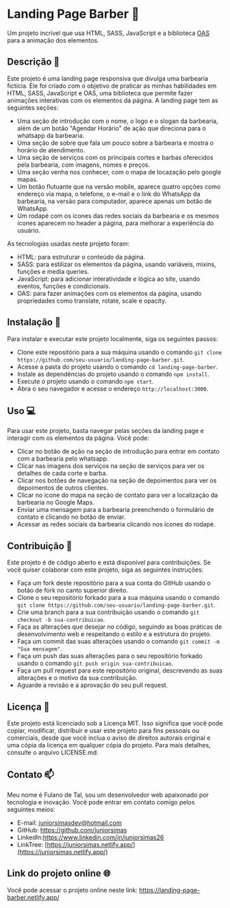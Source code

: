 # Landing Page Barber 💈

Um projeto incrível que usa HTML, SASS, JavaScript e a biblioteca <a href="https://michalsnik.github.io/aos/" target="_blank">OAS</a> para a animação dos elementos.


## Descrição 📝

Este projeto é uma landing page responsiva que divulga uma barbearia fictícia. Ele foi criado com o objetivo de praticar as minhas habilidades em HTML, SASS, JavaScript e OAS, uma biblioteca que permite fazer animações interativas com os elementos da página. A landing page tem as seguintes seções:

- Uma seção de introdução com o nome, o logo e o slogan da barbearia, além de um botão "Agendar Horário" de ação que direciona para o whatsapp da barbearia.
- Uma seção de sobre que fala um pouco sobre a barbearia e mostra o horário de atendimento.
- Uma seção de serviços com os principais cortes e barbas oferecidos pela barbearia, com imagens, nomes e preços.
- Uma seção venha nos conhecer, com o mapa de locazação pelo google mapas.
- Um botão flutuante que na versão mobile, aparece quatro opções como endereço via mapa, o telefone, o e-mail e o link do WhatsApp da barbearia, na versão para computador, aparece apenas um botão de WhatsApp.
- Um rodapé com os ícones das redes sociais da barbearia e os mesmos ícones aparecem no header a página, para melhorar a experiência do usuário.

As tecnologias usadas neste projeto foram:

- HTML: para estruturar o conteúdo da página.
- SASS: para estilizar os elementos da página, usando variáveis, mixins, funções e media queries.
- JavaScript: para adicionar interatividade e lógica ao site, usando eventos, funções e condicionais.
- OAS: para fazer animações com os elementos da página, usando propriedades como translate, rotate, scale e opacity.

## Instalação 🔧

Para instalar e executar este projeto localmente, siga os seguintes passos:

- Clone este repositório para a sua máquina usando o comando `git clone https://github.com/seu-usuario/landing-page-barber.git`.
- Acesse a pasta do projeto usando o comando `cd landing-page-barber`.
- Instale as dependências do projeto usando o comando `npm install`.
- Execute o projeto usando o comando `npm start`.
- Abra o seu navegador e acesse o endereço `http://localhost:3000`.

## Uso 💻

Para usar este projeto, basta navegar pelas seções da landing page e interagir com os elementos da página. Você pode:

- Clicar no botão de ação na seção de introdução para entrar em contato com a barbearia pelo whatsapp.
- Clicar nas imagens dos serviços na seção de serviços para ver os detalhes de cada corte e barba.
- Clicar nos botões de navegação na seção de depoimentos para ver os depoimentos de outros clientes.
- Clicar no ícone do mapa na seção de contato para ver a localização da barbearia no Google Maps.
- Enviar uma mensagem para a barbearia preenchendo o formulário de contato e clicando no botão de enviar.
- Acessar as redes sociais da barbearia clicando nos ícones do rodapé.

## Contribuição 🙌

Este projeto é de código aberto e está disponível para contribuições. Se você quiser colaborar com este projeto, siga as seguintes instruções:

- Faça um fork deste repositório para a sua conta do GitHub usando o botão de fork no canto superior direito.
- Clone o seu repositório forkado para a sua máquina usando o comando `git clone https://github.com/seu-usuario/landing-page-barber.git`.
- Crie uma branch para a sua contribuição usando o comando `git checkout -b sua-contribuicao`.
- Faça as alterações que desejar no código, seguindo as boas práticas de desenvolvimento web e respeitando o estilo e a estrutura do projeto.
- Faça um commit das suas alterações usando o comando `git commit -m "Sua mensagem"`.
- Faça um push das suas alterações para o seu repositório forkado usando o comando `git push origin sua-contribuicao`.
- Faça um pull request para este repositório original, descrevendo as suas alterações e o motivo da sua contribuição.
- Aguarde a revisão e a aprovação do seu pull request.

## Licença 📄

Este projeto está licenciado sob a Licença MIT. Isso significa que você pode copiar, modificar, distribuir e usar este projeto para fins pessoais ou comerciais, desde que você inclua o aviso de direitos autorais original e uma cópia da licença em qualquer cópia do projeto. Para mais detalhes, consulte o arquivo LICENSE.md.

## Contato 📫

Meu nome é Fulano de Tal, sou um desenvolvedor web apaixonado por tecnologia e inovação. Você pode entrar em contato comigo pelos seguintes meios:

- E-mail: juniorsimasdev@hotmail.com
- GitHub: https://github.com/juniorsimas
- LinkedIn:<a href="https://www.linkedin.com/in/juniorsimas26" target="_blank">https://www.linkedin.com/in/juniorsimas26</a>
- LinkTree: [https://juniorsimas.netlify.app/](https://juniorsimas.netlify.app/)

## Link do projeto online 🌐

Você pode acessar o projeto online neste link: https://landing-page-barber.netlify.app/
